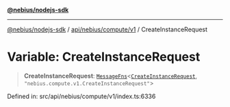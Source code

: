 [**@nebius/nodejs-sdk**](../../../../../README.md)

***

[@nebius/nodejs-sdk](../../../../../README.md) / [api/nebius/compute/v1](../README.md) / CreateInstanceRequest

# Variable: CreateInstanceRequest

> **CreateInstanceRequest**: [`MessageFns`](../../../../../runtime/protos/core/interfaces/MessageFns.md)\<[`CreateInstanceRequest`](../interfaces/CreateInstanceRequest.md), `"nebius.compute.v1.CreateInstanceRequest"`\>

Defined in: src/api/nebius/compute/v1/index.ts:6336

